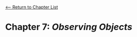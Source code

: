[<-- Return to Chapter List](https://github.com/quinn-brittain/csc-416-apps/)
# Chapter 7: *Observing Objects*
